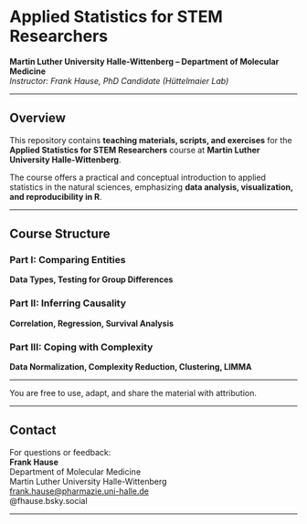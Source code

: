 # Applied Statistics for STEM Researchers
**Martin Luther University Halle-Wittenberg – Department of Molecular Medicine**  
*Instructor: Frank Hause, PhD Candidate (Hüttelmaier Lab)*  

---

## Overview
This repository contains **teaching materials, scripts, and exercises** for the  
**Applied Statistics for STEM Researchers** course at **Martin Luther University Halle-Wittenberg**.  

The course offers a practical and conceptual introduction to applied statistics in the natural sciences, emphasizing **data analysis, visualization, and reproducibility in R**.  

---

## Course Structure

### Part I: Comparing Entities  
**Data Types, Testing for Group Differences**  

### Part II: Inferring Causality  
**Correlation, Regression, Survival Analysis**  

### Part III: Coping with Complexity  
**Data Normalization, Complexity Reduction, Clustering, LIMMA**  

---

You are free to use, adapt, and share the material with attribution.

---

## Contact
For questions or feedback:  
**Frank Hause**  
Department of Molecular Medicine  
Martin Luther University Halle-Wittenberg  
frank.hause@pharmazie.uni-halle.de  
@fhause.bsky.social‬

---

